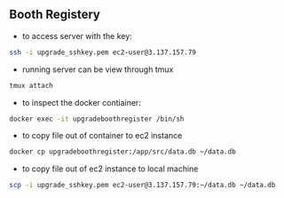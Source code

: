 ## Booth Registery

* to access server with the key:
```sh
ssh -i upgrade_sshkey.pem ec2-user@3.137.157.79
```

* running server can be view through tmux
```sh
tmux attach
```

* to inspect the docker contiainer:
```sh
docker exec -it upgradeboothregister /bin/sh
```
* to copy file out of container to ec2 instance
```sh
docker cp upgradeboothregister:/app/src/data.db ~/data.db
```

* to copy file out of ec2 instance to local machine
```sh
scp -i upgrade_sshkey.pem ec2-user@3.137.157.79:~/data.db ~/data.db 
```

